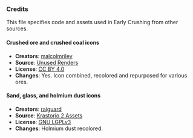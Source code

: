### Credits

This file specifies code and assets used in Early Crushing from other sources.

#### Crushed ore and crushed coal icons

- **Creators**: [malcolmriley](https://github.com/malcolmriley)
- **Source**: [Unused Renders](https://github.com/malcolmriley/unused-renders)
- **License**: [CC BY 4.0](https://creativecommons.org/licenses/by/4.0/)
- **Changes**: Yes. Icon combined, recolored and repurposed for various ores.

#### Sand, glass, and holmium dust icons

- **Creators**: [raiguard](https://github.com/raiguard)
- **Source**: [Krastorio 2 Assets](https://mods.factorio.com/mod/Krastorio2Assets)
- **License**: [GNU LGPLv3](https://opensource.org/license/lgpl-3.0)
- **Changes**: Holmium dust recolored.
